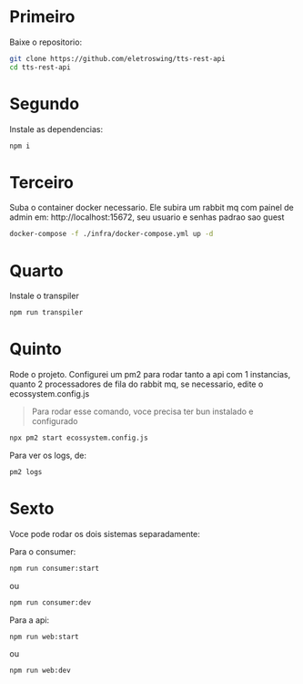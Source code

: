# Primeiro
Baixe o repositorio:
```bash 
git clone https://github.com/eletroswing/tts-rest-api
cd tts-rest-api
```

# Segundo
Instale as dependencias:
```bash
npm i
```

# Terceiro
Suba o container docker necessario. Ele subira um rabbit mq com painel de admin em: http://localhost:15672, seu usuario e senhas padrao sao guest
```bash
docker-compose -f ./infra/docker-compose.yml up -d
```

# Quarto
Instale o transpiler
```bash
npm run transpiler
```

# Quinto
Rode o projeto.
Configurei um pm2 para rodar tanto a api com 1 instancias, quanto 2 processadores de fila do rabbit mq, se necessario, edite o ecossystem.config.js
> Para rodar esse comando, voce precisa ter bun instalado e configurado
```bash
npx pm2 start ecossystem.config.js
```

Para ver os logs, de:
```bash
pm2 logs
```

# Sexto
Voce pode rodar os dois sistemas separadamente:

Para o consumer:
```bash
npm run consumer:start
```
ou
```bash
npm run consumer:dev
```


Para a api:
```bash
npm run web:start
```
ou
```bash
npm run web:dev
```